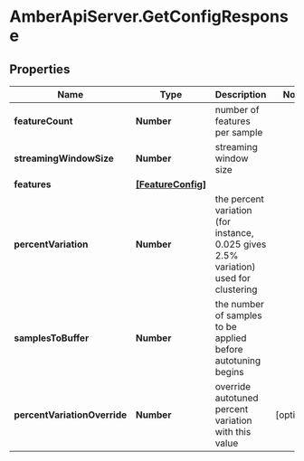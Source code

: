 # AmberApiServer.GetConfigResponse

## Properties
Name | Type | Description | Notes
------------ | ------------- | ------------- | -------------
**featureCount** | **Number** | number of features per sample | 
**streamingWindowSize** | **Number** | streaming window size | 
**features** | [**[FeatureConfig]**](FeatureConfig.md) |  | 
**percentVariation** | **Number** | the percent variation (for instance, 0.025 gives 2.5% variation) used for clustering | 
**samplesToBuffer** | **Number** | the number of samples to be applied before autotuning begins | 
**percentVariationOverride** | **Number** | override autotuned percent variation with this value | [optional] 
